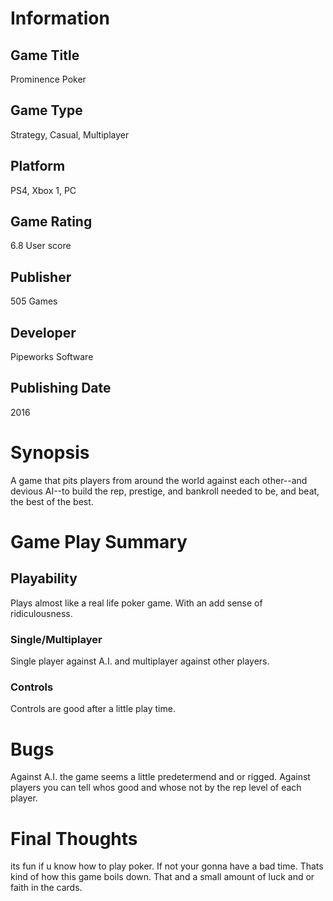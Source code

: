 # Information
## Game Title
Prominence Poker
## Game Type
Strategy, Casual, Multiplayer
## Platform
PS4, Xbox 1, PC
## Game Rating
6.8 User score
## Publisher
505 Games
## Developer
Pipeworks Software
## Publishing Date
2016
# Synopsis
A game that pits players from around the world against each other--and devious AI--to build the rep, prestige, and bankroll needed to be, and beat, the best of the best.

# Game Play Summary
## Playability
Plays almost like a real life poker game. With an add sense of ridiculousness.
### Single/Multiplayer
Single player against A.I. and multiplayer against other players.
### Controls
Controls are good after a little play time.

# Bugs
Against A.I. the game seems a little predetermend and or rigged.
Against players you can tell whos good and whose not by the rep level of each player.
# Final Thoughts
its fun if u know how to play poker. If not your gonna have a bad time. Thats kind of how this game boils down. That and a small amount of luck and or faith in the cards. 

